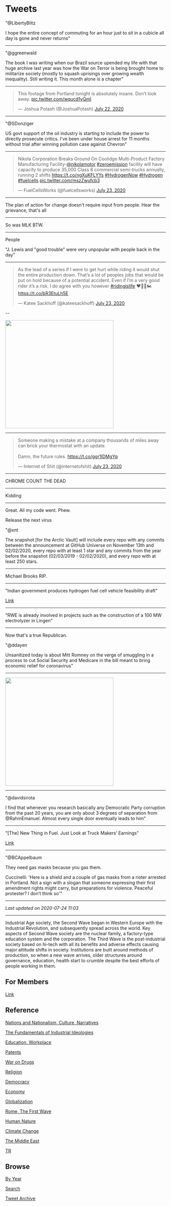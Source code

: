 # Tweets

"@LibertyBlitz

I hope the entire concept of commuting for an hour just to sit in a
cubicle all day is gone and never returns"

---

"@ggreenwald

The book I was writing when our Brazil source upended my life with
that huge archive last year was how the War on Terror is being brought
home to militarize society (mostly to squash uprisings over growing
wealth inequality). Still writing it. This month alone is a chapter"

---

<blockquote class="twitter-tweet"><p lang="en" dir="ltr">This footage from Portland tonight is absolutely insane. Don’t look away. <a href="https://t.co/wqucd1yQmI">pic.twitter.com/wqucd1yQmI</a></p>&mdash; Joshua Potash (@JoshuaPotash) <a href="https://twitter.com/JoshuaPotash/status/1285853129884553217?ref_src=twsrc%5Etfw">July 22, 2020</a></blockquote> <script async src="https://platform.twitter.com/widgets.js" charset="utf-8"></script>

---

"@SDonziger

US govt support of the oil industry is starting to include the power
to directly prosecute critics. I've been under house arrest for 11
months without trial after winning pollution case against Chevron"

---

<blockquote class="twitter-tweet"><p lang="en" dir="ltr">Nikola Corporation Breaks Ground On Coolidge Multi-Product Factory Manufacturing Facility-<a href="https://twitter.com/nikolamotor?ref_src=twsrc%5Etfw">@nikolamotor</a> <a href="https://twitter.com/hashtag/zeroemission?src=hash&amp;ref_src=twsrc%5Etfw">#zeroemission</a> facility will have capacity to produce 35,000 Class 8 commercial semi-trucks annually, running 2 shifts <a href="https://t.co/ngXuKFLYYs">https://t.co/ngXuKFLYYs</a> <a href="https://twitter.com/hashtag/HydrogenNow?src=hash&amp;ref_src=twsrc%5Etfw">#HydrogenNow</a> <a href="https://twitter.com/hashtag/Hydrogen?src=hash&amp;ref_src=twsrc%5Etfw">#Hydrogen</a> <a href="https://twitter.com/hashtag/fuelcells?src=hash&amp;ref_src=twsrc%5Etfw">#fuelcells</a> <a href="https://t.co/mszZwufcb3">pic.twitter.com/mszZwufcb3</a></p>&mdash; FuelCellsWorks (@fuelcellsworks) <a href="https://twitter.com/fuelcellsworks/status/1286362535017558016?ref_src=twsrc%5Etfw">July 23, 2020</a></blockquote> <script async src="https://platform.twitter.com/widgets.js" charset="utf-8"></script>

---

The plan of action for change doesn't require input from people. Hear
the grievance, that's all

---

So was MLK BTW.

---

People

"J. Lewis and "good trouble" were very unpopular with people back in the day"

---

<blockquote class="twitter-tweet"><p lang="en" dir="ltr">As the lead of a series if I were to get hurt while riding it would shut the entire production down. That’s a lot of peoples jobs that would be put on hold because of a potential accident. Even if I’m a very good rider it’s a risk. I do agree with you however <a href="https://twitter.com/hashtag/ridingislife?src=hash&amp;ref_src=twsrc%5Etfw">#ridingislife</a> ❤️👍🏻🏍 <a href="https://t.co/bR3EtuLh5E">https://t.co/bR3EtuLh5E</a></p>&mdash; Katee Sackhoff (@kateesackhoff) <a href="https://twitter.com/kateesackhoff/status/1286346872609812483?ref_src=twsrc%5Etfw">July 23, 2020</a></blockquote> <script async src="https://platform.twitter.com/widgets.js" charset="utf-8"></script>

--

<img width="340" src="https://pbs.twimg.com/media/EZeN7XyUwAIFQ2v?format=jpg&name=small"/>

---

<blockquote class="twitter-tweet"><p lang="en" dir="ltr">Someone making a mistake at a company thousands of miles away can brick your thermostat with an update.<br><br>Damn, the future rules. <a href="https://t.co/ggr1IDMgYq">https://t.co/ggr1IDMgYq</a></p>&mdash; Internet of Shit (@internetofshit) <a href="https://twitter.com/internetofshit/status/1286336241168941058?ref_src=twsrc%5Etfw">July 23, 2020</a></blockquote> <script async src="https://platform.twitter.com/widgets.js" charset="utf-8"></script>

---

CHROME COUNT THE DEAD

---

Kidding

---

Great. All my code went. Phew.

Release the next virus

"@xnt

The snapshot [for the Arctic Vault] will include every repo with any
commits between the announcement at GitHub Universe on November 13th
and 02/02/2020, every repo with at least 1 star and any commits from
the year before the snapshot (02/03/2019 - 02/02/2020), and every repo
with at least 250 stars.

---

Michael Brooks RIP.

---

"Indian government produces hydrogen fuel cell vehicle feasibility draft"

[Link](http://www.hydrogenfuelnews.com/indian-government-produces-hydrogen-fuel-cell-vehicle-feasibility-draft/8540181/amp/)

---

"RWE is already involved in projects such as the construction of a 100
MW electrolyzer in Lingen"

---

Now that's a true Republican. 

"@ddayen

Unsanitized today is about Mitt Romney on the verge of smuggling in a
process to cut Social Security and Medicare in the bill meant to bring
economic relief for coronavirus"

---

<img width="340" src="https://media1.tenor.com/images/710f12f8f1d5747679bca1de873f7445/tenor.gif"/>

---

"@davidsirota

I find that whenever you research basically any Democratic Party
corruption from the past 20 years, you are only about 3 degrees of
separation from @RahmEmanuel. Almost every single door eventually
leads to him"

---

"[The] New Thing in Fuel. Just Look at Truck Makers’ Earnings"

[Link](https://www.barrons.com/articles/hydrogen-fuel-trucks-nikola-green-energy-51595430426)

---

"@BCAppelbaum

They need gas masks because you gas them.

Cuccinelli: 'Here is a shield and a couple of gas masks from a rioter
arrested in Portland. Not a sign with a slogan that someone expressing
their first amendment rights might carry, but preparations for
violence. Peaceful protester? I don’t think so'"

---

*Last updated on 2020-07-24 11:03*

---

Industrial Age society, the Second Wave began in Western Europe with
the Industrial Revolution, and subsequently spread across the
world. Key aspects of Second Wave society are the nuclear family, a
factory-type education system and the corporation. The Third Wave is
the post-industrial society based on hi-tech with all its benefits and
adverse effects causing major attitude shifts in society. Institutions
are built around methods of production, so when a new wave arrives,
older structures around governance, education, health start to crumble
despite the best efforts of people working in them.

## For Members

[Link](https://thirdwave-members.herokuapp.com)

## Reference

[Nations and Nationalism, Culture, Narratives](/2013/02/nations-and-nationalism.md)

[The Fundamentals of Industrial Ideologies](/2011/04/fundamentals-of-industrial-ideologies.md)

[Education, Workplace](2017/09/education-workplace.md)

[Patents](/2018/09/patents.md)

[War on Drugs](/2019/11/war-on-drugs.md)

[Religion](/2015/04/god-religion.md)

[Democracy](/2016/11/democracy.md)

[Economy](/2018/05/economy.md)

[Globalization](/2018/09/globalization.md)

[Rome, The First Wave](/2017/12/rome.md)

[Human Nature](/2020/07/human-nature.md)

[Climate Change](/2018/12/climate.md)

[The Middle East](/2019/07/middleeast.md)

[TR](../tr)

## Browse

[By Year](years.md)

[Search](search.html)

[Tweet Archive](/tweets/README.md)
